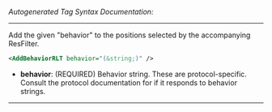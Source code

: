 _Autogenerated Tag Syntax Documentation:_

---
Add the given "behavior" to the positions selected by the accompanying ResFilter.

```xml
<AddBehaviorRLT behavior="(&string;)" />
```

-   **behavior**: (REQUIRED) Behavior string. These are protocol-specific. Consult the protocol documentation for if it responds to behavior strings.

---
